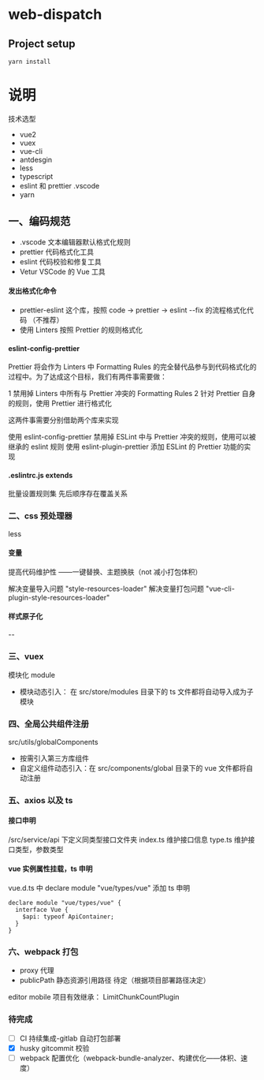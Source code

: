 # web-dispatch

## Project setup

```
yarn install
```

# 说明

技术选型

- vue2
- vuex
- vue-cli
- antdesgin
- less
- typescript
- eslint 和 prettier .vscode
- yarn

## 一、编码规范

- .vscode 文本编辑器默认格式化规则
- prettier 代码格式化工具
- eslint 代码校验和修复工具
- Vetur VSCode 的 Vue 工具

#### 发出格式化命令

- prettier-eslint 这个库，按照 code -> prettier -> eslint --fix 的流程格式化代码 （不推荐）
- 使用 Linters 按照 Prettier 的规则格式化

#### eslint-config-prettier

Prettier 将会作为 Linters 中 Formatting Rules 的完全替代品参与到代码格式化的过程中。为了达成这个目标，我们有两件事需要做：

1 禁用掉 Linters 中所有与 Prettier 冲突的 Formatting Rules
2 针对 Prettier 自身的规则，使用 Prettier 进行格式化

这两件事需要分别借助两个库来实现

使用 eslint-config-prettier 禁用掉 ESLint 中与 Prettier 冲突的规则，使用可以被继承的 eslint 规则
使用 eslint-plugin-prettier 添加 ESLint 的 Prettier 功能的实现

#### .eslintrc.js extends

批量设置规则集
先后顺序存在覆盖关系

### 二、css 预处理器

less

#### 变量

提高代码维护性 ——一键替换、主题换肤（not 减小打包体积）

解决变量导入问题
"style-resources-loader"
解决变量打包问题
"vue-cli-plugin-style-resources-loader"

#### 样式原子化

--

### 三、vuex

模块化 module

- 模块动态引入： 在 src/store/modules 目录下的 ts 文件都将自动导入成为子模块

### 四、全局公共组件注册

src/utils/globalComponents

- 按需引入第三方库组件
- 自定义组件动态引入：在 src/components/global 目录下的 vue 文件都将自动注册

### 五、axios 以及 ts

#### 接口申明

/src/service/api 下定义同类型接口文件夹
index.ts 维护接口信息
type.ts 维护接口类型，参数类型

#### vue 实例属性挂载，ts 申明

vue.d.ts 中
declare module "vue/types/vue" 添加 ts 申明

```
declare module "vue/types/vue" {
  interface Vue {
    $api: typeof ApiContainer;
  }
}

```

### 六、webpack 打包

- proxy 代理
- publicPath 静态资源引用路径 待定（根据项目部署路径决定）

editor mobile 项目有效继承：
LimitChunkCountPlugin

### 待完成

- [ ] CI 持续集成-gitlab 自动打包部署
- [x] husky gitcommit 校验
- [ ] webpack 配置优化（webpack-bundle-analyzer、构建优化——体积、速度）
